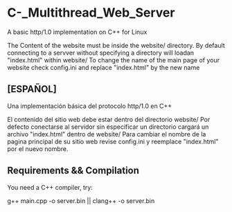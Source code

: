 # C-_Multithread_Web_Server
A basic http/1.0 implementation on C++ for Linux

The Content of the website must be inside the website/ directory.
By default connecting to a servver without specifying a directory will loadan "index.html" within website/
To change the name of the main page of your website check config.ini and replace "index.html" by the new name


[ESPAÑOL]
---------
Una implementación básica del protocolo http/1.0 en C++


El contenido del sitio web debe estar dentro del directorio website/
Por defecto conectarse al servidor sin especificar un directorio cargará un archivo "index.html" dentro de website/
Para cambiar el nombre de la pagina principal de su sitio web revise config.ini y reemplace "index.html" por el nuevo nombre.


Requirements && Compilation
---------------------------
You need a C++ compiler, try:                                               

g++ main.cpp -o server.bin || clang++ -o server.bin


